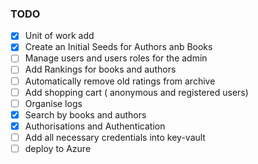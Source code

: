 ### TODO
 - [x] Unit of work add
 - [x] Create an Initial Seeds for Authors anb Books
 - [ ] Manage users and users roles for the admin
 - [ ] Add Rankings for books and authors
 - [ ] Automatically remove old ratings from archive
 - [ ] Add shopping cart ( anonymous and registered users)
 - [ ] Organise logs
 - [x] Search by books and authors
 - [x] Authorisations and Authentication 
 - [ ] Add all necessary credentials into key-vault
 - [ ] deploy to Azure